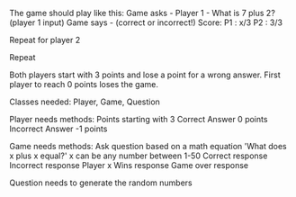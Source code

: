 The game should play like this:
Game asks - Player 1 - What is 7 plus 2?
(player 1 input)
Game says - (correct or incorrect!)
Score: P1 : x/3 P2 : 3/3

Repeat for player 2

Repeat

Both players start with 3 points and lose a point for a wrong answer. 
First player to reach 0 points loses the game.

Classes needed: Player, Game, Question

Player needs methods:
Points starting with 3
Correct Answer 0 points
Incorrect Answer -1 points

Game needs methods:
Ask question based on a math equation
'What does x plus x equal?'
x can be any number between 1-50
Correct response
Incorrect response
Player x Wins response
Game over response

Question needs to generate the random numbers